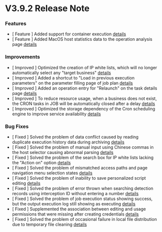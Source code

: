 # V3.9.2 Release Note




### Features
- [ Feature ] Added support for container execution [details](http://github.com/TencentBlueKing/bk-job/issues/2725)
- [ Feature ] Added MacOS host statistics data to the operation analysis page [details](http://github.com/TencentBlueKing/bk-job/issues/2842)


### Improvements
- [ Improved ] Optimized the creation of IP white lists, which will no longer automatically select any "target business" [details](http://github.com/TencentBlueKing/bk-job/issues/2892)
- [ Improved ] Added a shortcut to "Load in previous execution parameters" on the parameter filling page of job plan [details](http://github.com/TencentBlueKing/bk-job/issues/2824)
- [ Improved ] Added an operation entry for "Relaunch" on the task details page [details](http://github.com/TencentBlueKing/bk-job/issues/2823)
- [ Improved ] To reduce resource usage, when a business does not exist, the CRON tasks in JOB will be automatically closed after a delay [details](http://github.com/TencentBlueKing/bk-job/issues/621)
- [ Improved ] Optimized the storage dependency of the Cron scheduling engine to improve service availability [details](http://github.com/TencentBlueKing/bk-job/issues/2809)


### Bug Fixes
- [ Fixed ] Solved the problem of data conflict caused by reading duplicate execution history data during archiving [details](http://github.com/TencentBlueKing/bk-job/issues/2962)
- [ Fixed ] Solved the problem of manual input using Chinese commas in the host selector causing abnormal parsing [details](http://github.com/TencentBlueKing/bk-job/issues/2945)
- [ Fixed ] Solved the problem of the search box for IP white lists lacking the "Action on" option [details](http://github.com/TencentBlueKing/bk-job/issues/2872)
- [ Fixed ] Solved the problem of mismatched access paths and page navigation menu selection states [details](http://github.com/TencentBlueKing/bk-job/issues/2834)
- [ Fixed ] Solved the problem of inability to save personalized script editing [details](http://github.com/TencentBlueKing/bk-job/issues/2838)
- [ Fixed ] Solved the problem of error thrown when searching detection records using interception ID without entering a number [details](http://github.com/TencentBlueKing/bk-job/issues/2837)
- [ Fixed ] Solved the problem of job execution status showing success, but the output execution log still showing as executing [details](http://github.com/TencentBlueKing/bk-job/issues/2849)
- [ Fixed ] Supplemented the association between editing and usage permissions that were missing after creating credentials [details](http://github.com/TencentBlueKing/bk-job/issues/2457)
- [ Fixed ] Solved the problem of occasional failure in local file distribution due to temporary file cleaning [details](http://github.com/TencentBlueKing/bk-job/issues/2771)